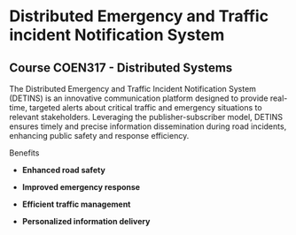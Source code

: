 # Distributed Emergency and Traffic incident Notification System 

## Course COEN317 - Distributed Systems

The Distributed Emergency and Traffic Incident Notification System (DETINS) is an innovative communication platform designed to provide real-time, targeted alerts about critical traffic and emergency situations to relevant stakeholders. Leveraging the publisher-subscriber model, DETINS ensures timely and precise information dissemination during road incidents, enhancing public safety and response efficiency.

Benefits

- **Enhanced road safety**

- **Improved emergency response**

- **Efficient traffic management**

- **Personalized information delivery**
